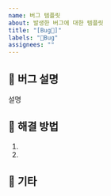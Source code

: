 ```yaml
---
name: 버그 템플릿
about: 발생한 버그에 대한 템플릿
title: "[Bug🐛]"
labels: "🐛Bug"
assignees: ""
---
```


## 🐛 버그 설명

설명

## 📗 해결 방법

1.
2.

## 💭 기타
